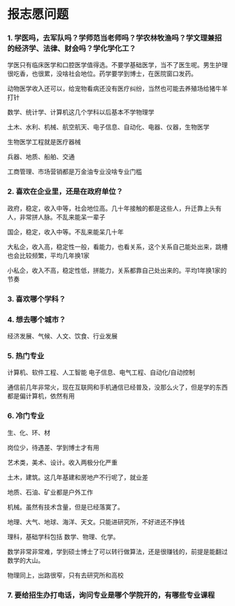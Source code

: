 # 报志愿问题

### 1. 学医吗，去军队吗？学师范当老师吗？学农林牧渔吗？学文理兼招的经济学、法律、财会吗？学化学化工？

学医只有临床医学和口腔医学值得选。不要学基础医学，当不了医生呢。男生护理很吃香，也很累，没啥社会地位。药学要学到博士，在医院窗口发药。

动物医学收入还可以，给宠物看病还没有医疗纠纷，当然也可能去养殖场给猪牛羊打针

数学、统计学、计算机这几个学科以后基本不学物理学

土木、水利、机械、航空航天、电子信息、自动化、电器、仪器，生物医学

生物医学工程就是医疗器械

兵器、地质、船舶、交通

工商管理、市场营销都是万金油专业没啥专业门槛


### 2. 喜欢在企业里，还是在政府单位？

政府，稳定，收入中等，社会地位高。几十年接触的都是这些人，升迁靠上头有人，非常拼人脉。不乱来能呆一辈子

国企，稳定，收入中等。不乱来能呆几十年

大私企，收入高，稳定性一般，看能力，也看关系，这个关系自己能处出来，跳槽也会比较频繁，平均几年换1家

小私企，收入不高，稳定性低，拼能力，关系都靠自己处出来的。平均1年换1家的节奏

### 3. 喜欢哪个学科？

### 4. 想去哪个城市？

经济发展、气候、人文、饮食、行业发展

### 5. 热门专业

计算机、软件工程、人工智能
电子信息、电气工程、自动化/自动控制

通信前几年非常火，现在互联网和手机通信已经普及，没那么火了，但是学的东西都是偏计算机，依然有用

### 6. 冷门专业

生、化、环、材

岗位少，待遇差、学到博士才有用

艺术类，美术、设计。收入两极分化严重

土木，建筑。这几年基建和房地产不行呢了，就业差

地质、石油、矿业都是户外工作

机械。虽然有技术含量，但是已经落寞了。

地理、大气、地球、海洋、天文。只能进研究所，不好进还不挣钱

理科，基础学科包括 数学、物理、化学。

数学非常非常难，学到硕士博士了可以转行做算法，还是很赚钱的，前提是能翻过数学的大山。

物理同上，出路很窄，只有去研究所和高校

### 7. 要给招生办打电话，询问专业是哪个学院开的，有哪些专业课程
